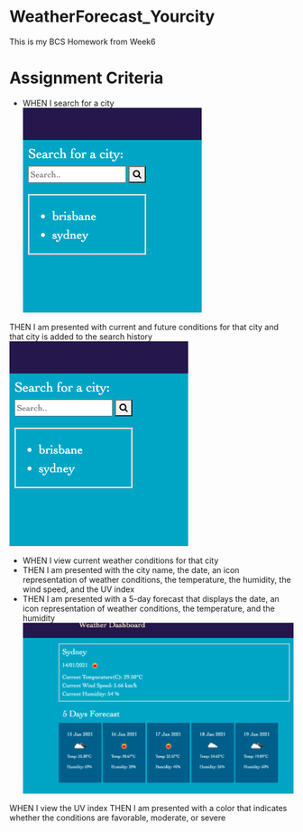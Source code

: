 # WeatherForecast_Yourcity
This is my BCS Homework from Week6

# Assignment Criteria
 
* WHEN I search for a city
 ![Serch for a city](screenshot/searchcity.png)

THEN I am presented with current and future conditions for that city and that city is added to the search history
![A list of the cities I serched](screenshot/searchcity.png)

* WHEN I view current weather conditions for that city
* THEN I am presented with the city name, the date, an icon representation of weather conditions, the temperature, the humidity, the wind speed, and the UV index
* THEN I am presented with a 5-day forecast that displays the date, an icon representation of weather conditions, the temperature, and the humidity
![5 days weather forecast](screenshot/showingweather.png)


WHEN I view the UV index
THEN I am presented with a color that indicates whether the conditions are favorable, moderate, or severe
